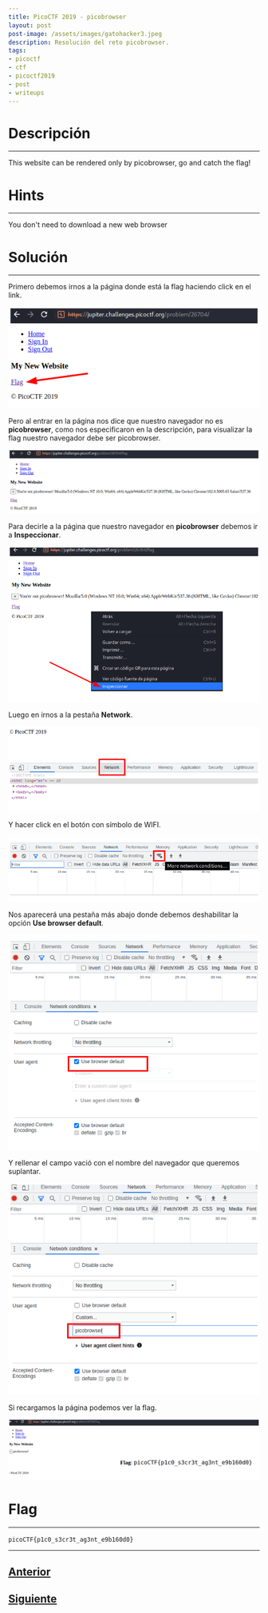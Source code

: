 ```yaml
---
title: PicoCTF 2019 - picobrowser 
layout: post
post-image: /assets/images/gatohacker3.jpeg 
description: Resolución del reto picobrowser. 
tags:
- picoctf
- ctf
- picoctf2019
- post
- writeups
---
```

# Descripción
---

This website can be rendered only by picobrowser, go and catch the flag! 


# Hints
---

You don't need to download a new web browser


# Solución
---

Primero debemos irnos a la página donde está la flag haciendo click en el link.

![](/images/images-picoctf-2019/picobrowser-1.png)

Pero al entrar en la página nos dice que nuestro navegador no es **picobrowser**, como nos especificaron en la descripción, para visualizar la flag nuestro navegador debe ser picobrowser.

![](/images/images-picoctf-2019/picobrowser-2.png)

Para decirle a la página que nuestro navegador en **picobrowser** debemos ir a **Inspeccionar**.

![](/images/images-picoctf-2019/picobrowser-3.png)

Luego en irnos a la pestaña **Network**.

![](/images/images-picoctf-2019/picobrowser-4.png)

Y hacer click en el botón con símbolo de WIFI.

![](/images/images-picoctf-2019/picobrowser-5.png)

Nos aparecerá una pestaña más abajo donde debemos deshabilitar la opción **Use browser default**.

![](/images/images-picoctf-2019/picobrowser-6.png)

Y rellenar el campo vació con el nombre del navegador que queremos suplantar.

![](/images/images-picoctf-2019/picobrowser-7.png)

Si recargamos la página podemos ver la flag.

![](/images/images-picoctf-2019/picobrowser-8.png)


# Flag
---

`picoCTF{p1c0_s3cr3t_ag3nt_e9b160d0}`

---

## [Anterior](/dont-use-client-side)
## [Siguiente](/client-side-again)